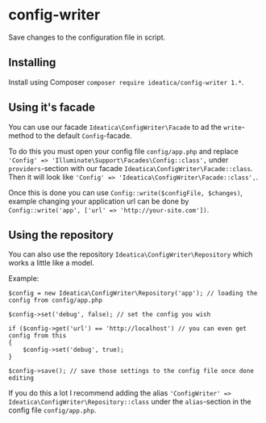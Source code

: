 # config-writer
Save changes to the configuration file in script.

## Installing

Install using Composer `composer require ideatica/config-writer 1.*`.

## Using it's facade

You can use our facade `Ideatica\ConfigWriter\Facade` to ad the `write`-method to the default `Config`-facade.

To do this you must open your config file `config/app.php` and replace `'Config' => 'Illuminate\Support\Facades\Config::class',` under `providers`-section with our facade `Ideatica\ConfigWriter\Facade::class`.
Then it will look like `'Config' => 'Ideatica\ConfigWriter\Facade::class',`.

Once this is done you can use `Config::write($configFile, $changes)`, example changing your application url can be done by `Config::write('app', ['url' => 'http://your-site.com'])`.

## Using the repository

You can also use the repository `Ideatica\ConfigWriter\Repository` which works a little like a model.

Example:
```
$config = new Ideatica\ConfigWriter\Repository('app'); // loading the config from config/app.php

$config->set('debug', false); // set the config you wish

if ($config->get('url') == 'http://localhost') // you can even get config from this
{
	$config->set('debug', true);
}

$config->save(); // save those settings to the config file once done editing
```

If you do this a lot I recommend adding the alias `'ConfigWriter' => Ideatica\ConfigWriter\Repository::class` under the `alias`-section in the config file `config/app.php`.
